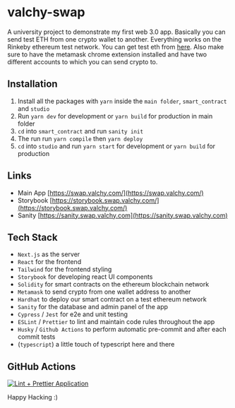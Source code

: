 # valchy-swap

A university project to demonstrate my first web 3.0 app. Basically you can send test ETH from one crypto wallet to another. Everything works on the Rinkeby ethereum test network. You can get test eth from [here](https://faucets.chain.link/rinkeby). Also make sure to have the metamask chrome extension installed and have two different accounts to which you can send crypto to.

## Installation

1. Install all the packages with `yarn` inside the `main folder`, `smart_contract` and `studio`
2. Run `yarn dev` for development or `yarn build` for production in main folder
3. `cd` into `smart_contract` and run `sanity init`
4. The run run `yarn compile` then `yarn deploy`
5. `cd` into `studio` and run `yarn start` for development or `yarn build` for production

## Links

-   Main App [https://swap.valchy.com/](https://swap.valchy.com/)
-   Storybook [https://storybook.swap.valchy.com/](https://storybook.swap.valchy.com/)
-   Sanity [https://sanity.swap.valchy.com](https://sanity.swap.valchy.com)

## Tech Stack

-   `Next.js` as the server
-   `React` for the frontend
-   `Tailwind` for the frontend styling
-   `Storybook` for developing react UI components
-   `Solidity` for smart contracts on the ethereum blockchain network
-   `Metamask` to send crypto from one wallet address to another
-   `Hardhat` to deploy our smart contract on a test ethereum network
-   `Sanity` for the database and admin panel of the app
-   `Cypress` / `Jest` for e2e and unit testing
-   `ESLint` / `Prettier` to lint and maintain code rules throughout the app
-   `Husky` / `Github Actions` to perform automatic pre-commit and after each commit tests
-   (`typescript`) a little touch of typescript here and there

## GitHub Actions

[![Lint + Prettier Application](https://github.com/Valchy/valchy-swap/actions/workflows/node.js.yml/badge.svg)](https://github.com/Valchy/valchy-swap/actions/workflows/node.js.yml)

Happy Hacking :)
